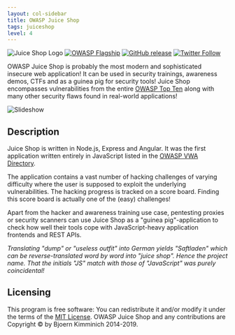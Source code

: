```yaml
---
layout: col-sidebar
title: OWASP Juice Shop
tags: juiceshop
level: 4
---
```


![Juice Shop Logo](https://raw.githubusercontent.com/bkimminich/juice-shop/develop/frontend/src/assets/public/images/JuiceShop_Logo_100px.png)
[![OWASP Flagship](https://img.shields.io/badge/owasp-flagship%20project-48A646.svg)](https://www.owasp.org/index.php/OWASP_Project_Inventory#tab=Flagship_Projects)
[![GitHub release](https://img.shields.io/github/release/bkimminich/juice-shop.svg)](https://github.com/bkimminich/juice-shop/releases/latest)
[![Twitter Follow](https://img.shields.io/twitter/follow/owasp_juiceshop.svg?style=social&label=Follow)](https://twitter.com/owasp_juiceshop)

OWASP Juice Shop is probably the most modern and sophisticated insecure
web application! It can be used in security trainings, awareness demos,
CTFs and as a guinea pig for security tools! Juice Shop encompasses
vulnerabilities from the entire
[OWASP Top Ten](https://www.owasp.org/index.php/OWASP_Top_Ten) along
with many other security flaws found in real-world applications!

![Slideshow](https://raw.githubusercontent.com/bkimminich/juice-shop/master/screenshots/slideshow.gif)

## Description

Juice Shop is written in Node.js, Express and Angular. It was the first
application written entirely in JavaScript listed in the
[OWASP VWA Directory](https://www.owasp.org/index.php/OWASP_Vulnerable_Web_Applications_Directory_Project).

The application contains a vast number of hacking challenges of varying
difficulty where the user is supposed to exploit the underlying
vulnerabilities. The hacking progress is tracked on a score board.
Finding this score board is actually one of the (easy) challenges!

Apart from the hacker and awareness training use case, pentesting
proxies or security scanners can use Juice Shop as a "guinea
pig"-application to check how well their tools cope with
JavaScript-heavy application frontends and REST APIs.

_Translating "dump" or "useless outfit" into German yields "Saftladen"
which can be reverse-translated word by word into "juice shop". Hence
the project name. That the initials "JS" match with those of
"JavaScript" was purely coincidental!_

## Licensing

This program is free software: You can redistribute it and/or modify it
under the terms of the
[MIT License](https://github.com/bkimminich/juice-shop/blob/master/LICENSE).
OWASP Juice Shop and any contributions are Copyright © by Bjoern
Kimminich 2014-2019.
